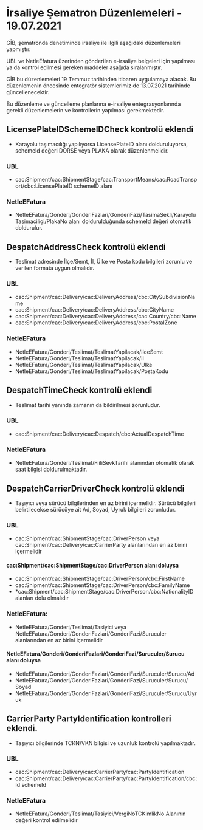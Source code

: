 # İrsaliye Şematron Düzenlemeleri - 19.07.2021

GİB, şematronda denetiminde irsaliye ile ilgili aşağıdaki düzenlemeleri yapmıştır. 

UBL ve NetleEfatura üzerinden gönderilen e-irsaliye belgeleri için yapılması ya da kontrol edilmesi gereken maddeler aşağıda sıralanmıştır. 

GİB bu düzenlemeleri 19 Temmuz tarihinden itibaren uygulamaya alacak. 
Bu düzenlemenin öncesinde entegratör sistemlerimiz de 13.07.2021 tarihinde güncellenecektir.

Bu düzenleme ve güncelleme planlarına e-irsaliye entegrasyonlarında  gerekli düzenlemelerin ve kontrollerin yapılması gerekmektedir.

## LicensePlateIDSchemeIDCheck kontrolü eklendi
* Karayolu taşımacılığı yapılıyorsa LicensePlateID alanı dolduruluyorsa, schemeId değeri DORSE veya PLAKA olarak düzenlenmelidir.

### UBL
* cac:Shipment/cac:ShipmentStage/cac:TransportMeans/cac:RoadTransport/cbc:LicensePlateID schemeID alanı 

### NetleEFatura
* NetleEFatura/Gonderi/GonderiFazlari/GonderiFazi/TasimaSekli/KarayoluTasimaciligi/PlakaNo 
alanı doldurulduğunda schemeId değeri otomatik doldurulur.

## DespatchAddressCheck kontrolü eklendi
* Teslimat adresinde İlçe/Semt, İl, Ülke ve Posta kodu bilgileri zorunlu ve verilen formata uygun olmalıdır.

### UBL
* cac:Shipment/cac:Delivery/cac:DeliveryAddress/cbc:CitySubdivisionName
* cac:Shipment/cac:Delivery/cac:DeliveryAddress/cbc:CityName
* cac:Shipment/cac:Delivery/cac:DeliveryAddress/cac:Country/cbc:Name
* cac:Shipment/cac:Delivery/cac:DeliveryAddress/cbc:PostalZone

### NetleEFatura
* NetleEFatura/Gonderi/Teslimat/TeslimatYapilacak/IlceSemt
* NetleEFatura/Gonderi/Teslimat/TeslimatYapilacak/Il
* NetleEFatura/Gonderi/Teslimat/TeslimatYapilacak/Ulke
* NetleEFatura/Gonderi/Teslimat/TeslimatYapilacak/PostaKodu

## DespatchTimeCheck kontrolü eklendi
* Teslimat tarihi yanında zamanın da bildirilmesi zorunludur.
### UBL
* cac:Shipment/cac:Delivery/cac:Despatch/cbc:ActualDespatchTime
### NetleEFatura
* NetleEFatura/Gonderi/Teslimat/FiiliSevkTarihi
 alanından otomatik olarak saat bilgisi doldurulmaktadır.

## DespatchCarrierDriverCheck kontrolü eklendi
* Taşıyıcı veya sürücü bilgilerinden en az birini içermelidir. Sürücü bilgileri belirtilecekse sürücüye ait Ad, Soyad, Uyruk bilgileri zorunludur.
### UBL
* cac:Shipment/cac:ShipmentStage/cac:DriverPerson veya cac:Shipment/cac:Delivery/cac:CarrierParty alanlarından en az birini içermelidir

#### cac:Shipment/cac:ShipmentStage/cac:DriverPerson alanı doluysa
* cac:Shipment/cac:ShipmentStage/cac:DriverPerson/cbc:FirstName
* cac:Shipment/cac:ShipmentStage/cac:DriverPerson/cbc:FamilyName
* *cac:Shipment/cac:ShipmentStage/cac:DriverPerson/cbc:NationalityID 
alanları dolu olmalıdır    

### NetleEFatura:
* NetleEFatura/Gonderi/Teslimat/Tasiyici veya NetleEFatura/Gonderi/GonderiFazlari/GonderiFazi/Suruculer alanlarından en az birini içermelidir

#### NetleEFatura/Gonderi/GonderiFazlari/GonderiFazi/Suruculer/Surucu alanı doluysa
* NetleEFatura/Gonderi/GonderiFazlari/GonderiFazi/Suruculer/Surucu/Ad
* NetleEFatura/Gonderi/GonderiFazlari/GonderiFazi/Suruculer/Surucu/ Soyad
* NetleEFatura/Gonderi/GonderiFazlari/GonderiFazi/Suruculer/Surucu/Uyruk

## CarrierParty  PartyIdentification kontrolleri eklendi.
* Taşıyıcı bilgilerinde TCKN/VKN bilgisi ve uzunluk kontrolü yapılmaktadır.
### UBL
* cac:Shipment/cac:Delivery/cac:CarrierParty/cac:PartyIdentification
* cac:Shipment/cac:Delivery/cac:CarrierParty/cac:PartyIdentification/cbc:Id schemeId
### NetleEFatura
* NetleEFatura/Gonderi/Teslimat/Tasiyici/VergiNoTCKimlikNo
Alanının değeri kontrol edilmelidir




